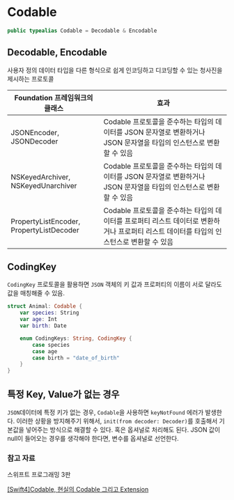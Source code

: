 # Codable

```swift
public typealias Codable = Decodable & Encodable
```

## Decodable, Encodable

사용자 정의 데이터 타입을 다른 형식으로 쉽게 인코딩하고 디코딩할 수 있는 청사진을 제시하는 프로토콜

| Foundation 프레임워크의 클래스 | 효과 |
| ------------------------- | --- |
| JSONEncoder, JSONDecoder | Codable 프로토콜을 준수하는 타입의 데이터를 JSON 문자열로 변환하거나 JSON 문자열을 타입의 인스턴스로 변환할 수 있음 |
| NSKeyedArchiver, NSKeyedUnarchiver | Codable 프로토콜을 준수하는 타입의 데이터를 JSON 문자열로 변환하거나 JSON 문자열을 타입의 인스턴스로 변환할 수 있음 |
| PropertyListEncoder, PropertyListDecoder | Codable 프로토콜을 준수하는 타입의 데이터를 프로퍼티 리스트 데이터로 변환하거나 프로퍼티 리스트 데이터를 타입의 인스턴스로 변환할 수 있음 |

## CodingKey

`CodingKey` 프로토콜을 활용하면 `JSON` 객체의 키 값과 프로퍼티의 이름이 서로 달라도 값을 매칭해줄 수 있음.

```swift
struct Animal: Codable {
	var species: String
	var age: Int
	var birth: Date

	enum CodingKeys: String, CodingKey {
		case species
		case age
		case birth = "date_of_birth"
	}
}
```

## 특정 Key, Value가 없는 경우

`JSON`데이터에 특정 키가 없는 경우, `Codable`을 사용하면 `keyNotFound` 에러가 발생한다. 이러한 상황을 방지해주기 위해서, `init(from decoder: Decoder)`를 호출해서 기본값을 넣어주는 방식으로 해결할 수 있다. 혹은 옵셔널로 처리해도 된다. JSON 값이 null이 들어오는 경우를 생각해야 한다면, 변수를 옵셔널로 선언한다.

### 참고 자료

스위프트 프로그래밍 3판

[[Swift4]Codable, 현실의 Codable 그리고 Extension](http://minsone.github.io/programming/swift-codable-and-exceptions-extension)